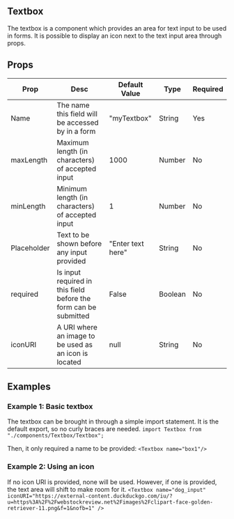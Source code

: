 ## Textbox
The textbox is a component which provides an area for text input to be used in forms. It is possible to display an icon next to the
text input area through props. 

## Props
| Prop         | Desc     | Default Value | Type | Required |
|--------------|-----------|------------|--------|----------|
| Name | The name this field will be accessed by in a form     | "myTextbox"        |  String              | Yes|
| maxLength      | Maximum length (in characters) of accepted input  | 1000       |  Number    | No|
| minLength      | Minimum length (in characters) of accepted input  | 1       |  Number    | No|
| Placeholder      | Text to be shown before any input provided  | "Enter text here"       |  String    | No|
| required      | Is input required in this field before the form can be submitted  | False       |  Boolean    | No|
| iconURI      | A URI where an image to be used as an icon is located  | null       |  String    | No|


## Examples
### Example 1: Basic textbox
The textbox can be brought in through a simple import statement. It is the default export, so no curly braces are needed.
`import Textbox from "./components/Textbox/Textbox";`

Then, it only required a name to be provided:
`<Textbox name="box1"/>`

### Example 2: Using an icon
If no icon URI is provided, none will be used. However, if one is provided, the text area will shift to make room for it.
`<Textbox name="dog_input" iconURI="https://external-content.duckduckgo.com/iu/?u=https%3A%2F%2Fwebstockreview.net%2Fimages%2Fclipart-face-golden-retriever-11.png&f=1&nofb=1" />`
